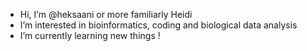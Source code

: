 - Hi, I’m @heksaani or more familiarly Heidi 
- I’m interested in bioinformatics, coding and biological data analysis 
- I’m currently learning new things ! 


<!---
heksaani/heksaani is a ✨ special ✨ repository because its `README.md` (this file) appears on your GitHub profile.
You can click the Preview link to take a look at your changes.
--->

